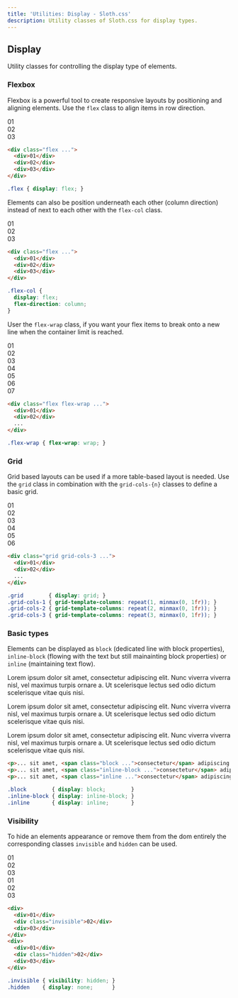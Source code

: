 ```yaml
---
title: 'Utilities: Display - Sloth.css'
description: Utility classes of Sloth.css for display types.
---
```


## Display

Utility classes for controlling the display type of elements.

### Flexbox

Flexbox is a powerful tool to create responsive layouts by positioning and aligning elements. Use the `flex` class to align items in row direction.

<div class="demo">
  <div class="flex gap-4 items-center">
    <div class="bg-accent-variant flex-center rounded h-8 w-8 font-mono font-bold">01</div>
    <div class="bg-accent-variant flex-center rounded h-8 w-8 font-mono font-bold">02</div>
    <div class="bg-accent-variant flex-center rounded h-8 w-8 font-mono font-bold">03</div>
  </div>
</div>

```html
<div class="flex ...">
  <div>01</div>
  <div>02</div>
  <div>03</div>
</div>
```

```css
.flex { display: flex; }
```

Elements can also be position underneath each other (column direction) instead of next to each other with the `flex-col` class.

<div class="demo flex-col gap-4">
  <div class="bg-accent-variant flex-center rounded h-8 w-8 font-mono font-bold">01</div>
  <div class="bg-accent-variant flex-center rounded h-8 w-8 font-mono font-bold">02</div>
  <div class="bg-accent-variant flex-center rounded h-8 w-8 font-mono font-bold">03</div>
</div>

```html
<div class="flex ...">
  <div>01</div>
  <div>02</div>
  <div>03</div>
</div>
```

```css
.flex-col {
  display: flex;
  flex-direction: column;
}
```

User the `flex-wrap` class, if you want your flex items to break onto a new line when the container limit is reached.

<div class="demo">
  <div class="flex flex-wrap max-w-screen-xs gap-4 items-center">
    <div class="bg-accent-variant flex-center rounded h-8 w-16 font-mono font-bold">01</div>
    <div class="bg-accent-variant flex-center rounded h-8 w-16 font-mono font-bold">02</div>
    <div class="bg-accent-variant flex-center rounded h-8 w-16 font-mono font-bold">03</div>
    <div class="bg-accent-variant flex-center rounded h-8 w-16 font-mono font-bold">04</div>
    <div class="bg-accent-variant flex-center rounded h-8 w-16 font-mono font-bold">05</div>
    <div class="bg-accent-variant flex-center rounded h-8 w-16 font-mono font-bold">06</div>
    <div class="bg-accent-variant flex-center rounded h-8 w-16 font-mono font-bold">07</div>
  </div>
</div>

```html
<div class="flex flex-wrap ...">
  <div>01</div>
  <div>02</div>
  ...
</div>
```

```css
.flex-wrap { flex-wrap: wrap; }
```

### Grid

Grid based layouts can be used if a more table-based layout is needed. Use the `grid` class in combination with the `grid-cols-{n}` classes to define a basic grid.

<div class="demo">
  <div class="grid grid-cols-3 gap-4 items-center">
    <div class="bg-accent-variant flex-center rounded h-8 font-mono font-bold">01</div>
    <div class="bg-accent-variant flex-center rounded h-8 font-mono font-bold">02</div>
    <div class="bg-accent-variant flex-center rounded h-8 font-mono font-bold">03</div>
    <div class="bg-accent-variant flex-center rounded h-8 font-mono font-bold">04</div>
    <div class="bg-accent-variant flex-center rounded h-8 font-mono font-bold">05</div>
    <div class="bg-accent-variant flex-center rounded h-8 font-mono font-bold">06</div>
  </div>
</div>

```html
<div class="grid grid-cols-3 ...">
  <div>01</div>
  <div>02</div>
  ...
</div>
```

```css
.grid        { display: grid; }
.grid-cols-1 { grid-template-columns: repeat(1, minmax(0, 1fr)); }
.grid-cols-2 { grid-template-columns: repeat(2, minmax(0, 1fr)); }
.grid-cols-3 { grid-template-columns: repeat(3, minmax(0, 1fr)); }
```

### Basic types

Elements can be displayed as `block` (dedicated line with block properties), `inline-block` (flowing with the text but still mainainting block properties) or `inline` (maintaining text flow).

<div class="demo flex gap-4">
  <p>Lorem ipsum dolor sit amet, <span class="block bg-accent-variant p-2">consectetur</span> adipiscing elit. Nunc viverra viverra nisl, vel maximus turpis ornare a. Ut scelerisque lectus sed odio dictum scelerisque vitae quis nisi.</p>
  <p>Lorem ipsum dolor sit amet, <span class="inline-block bg-accent-variant p-2">consectetur</span> adipiscing elit. Nunc viverra viverra nisl, vel maximus turpis ornare a. Ut scelerisque lectus sed odio dictum scelerisque vitae quis nisi.</p>
  <p>Lorem ipsum dolor sit amet, <span class="inline bg-accent-variant p-2">consectetur</span> adipiscing elit. Nunc viverra viverra nisl, vel maximus turpis ornare a. Ut scelerisque lectus sed odio dictum scelerisque vitae quis nisi.</p>
</div>

```html
<p>... sit amet, <span class="block ...">consectetur</span> adipiscing elit ...</p>
<p>... sit amet, <span class="inline-block ...">consectetur</span> adipiscing eli t..</p>
<p>... sit amet, <span class="inline ...">consectetur</span> adipiscing elit ...</p>
```

```css
.block        { display: block;        }
.inline-block { display: inline-block; }
.inline       { display: inline;       }
```

### Visibility

To hide an elements appearance or remove them from the dom entirely the corresponding classes `invisible` and `hidden` can be used.

<div class="demo flex-col gap-4">
  <div class="flex gap-4 items-center">
    <div class="bg-accent-variant flex-center rounded h-8 w-8 font-mono font-bold">01</div>
    <div class="bg-accent-variant flex-center rounded h-8 w-8 font-mono font-bold invisible">02</div>
    <div class="bg-accent-variant flex-center rounded h-8 w-8 font-mono font-bold">03</div>
  </div>
  <div class="flex gap-4 items-center">
    <div class="bg-accent-variant flex-center rounded h-8 w-8 font-mono font-bold">01</div>
    <div class="hidden">02</div>
    <div class="bg-accent-variant flex-center rounded h-8 w-8 font-mono font-bold">03</div>
  </div>
</div>

```html
<div>
  <div>01</div>
  <div class="invisible">02</div>
  <div>03</div>
</div>
<div>
  <div>01</div>
  <div class="hidden">02</div>
  <div>03</div>
</div>
```

```css
.invisible { visibility: hidden; }
.hidden    { display: none;      }
```
